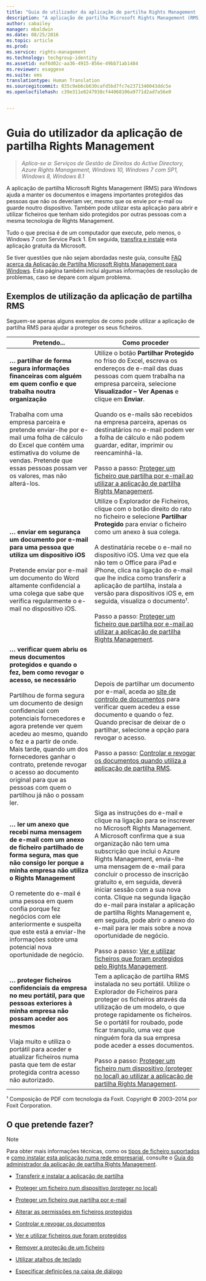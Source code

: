 ```yaml
---
title: "Guia do utilizador da aplicação de partilha Rights Management | Azure RMS"
description: "A aplicação de partilha Microsoft Rights Management (RMS) para Windows ajuda a manter os documentos e imagens importantes protegidos das pessoas que não os deveriam ver, mesmo que os envie por e-mail ou guarde noutro dispositivo."
author: cabailey
manager: mbaldwin
ms.date: 08/25/2016
ms.topic: article
ms.prod: 
ms.service: rights-management
ms.technology: techgroup-identity
ms.assetid: eaf6d02c-aa36-4915-856e-49bb71ab1484
ms.reviewer: esaggese
ms.suite: ems
translationtype: Human Translation
ms.sourcegitcommit: 035c9eb6cb630cafd5bd7fc7e2371340043ddc5e
ms.openlocfilehash: c39e311e8247938cf44068106a9771d2ad7a56e0


---
```


# Guia do utilizador da aplicação de partilha Rights Management

>*Aplica-se a: Serviços de Gestão de Direitos do Active Directory, Azure Rights Management, Windows 10, Windows 7 com SP1, Windows 8, Windows 8.1*

A aplicação de partilha Microsoft Rights Management (RMS) para Windows ajuda a manter os documentos e imagens importantes protegidos das pessoas que não os deveriam ver, mesmo que os envie por e-mail ou guarde noutro dispositivo. Também pode utilizar esta aplicação para abrir e utilizar ficheiros que tenham sido protegidos por outras pessoas com a mesma tecnologia de Rights Management.

Tudo o que precisa é de um computador que execute, pelo menos, o Windows 7 com Service Pack 1. Em seguida, [transfira e instale](http://go.microsoft.com/fwlink/?LinkId=303970) esta aplicação gratuita da Microsoft.

Se tiver questões que não sejam abordadas neste guia, consulte [FAQ acerca da Aplicação de Partilha Microsoft Rights Management para Windows](http://go.microsoft.com/fwlink/?LinkId=303971). Esta página também inclui algumas informações de resolução de problemas, caso se depare com algum problema.

## Exemplos de utilização da aplicação de partilha RMS
Seguem-se apenas alguns exemplos de como pode utilizar a aplicação de partilha RMS para ajudar a proteger os seus ficheiros.

|Pretendo...|Como proceder|
|----------------|------------------|
|**… partilhar de forma segura informações financeiras com alguém em quem confio e que trabalha noutra organização**<br /><br />Trabalha com uma empresa parceira e pretende enviar-lhe por e-mail uma folha de cálculo do Excel que contém uma estimativa do volume de vendas. Pretende que essas pessoas possam ver os valores, mas não alterá-los.|Utilize o botão **Partilhar Protegido** no friso do Excel, escreva os endereços de e-mail das duas pessoas com quem trabalha na empresa parceira, selecione **Visualizador – Ver Apenas** e clique em **Enviar**.<br /><br />Quando os e-mails são recebidos na empresa parceira, apenas os destinatários no e-mail podem ver a folha de cálculo e não podem guardar, editar, imprimir ou reencaminhá-la.<br /><br />Passo a passo: [Proteger um ficheiro que partilha por e-mail ao utilizar a aplicação de partilha Rights Management](sharing-app-protect-by-email.md).|
|**… enviar em segurança um documento por e-mail para uma pessoa que utiliza um dispositivo iOS**<br /><br />Pretende enviar por e-mail um documento do Word altamente confidencial a uma colega que sabe que verifica regularmente o e-mail no dispositivo iOS.|Utilize o Explorador de Ficheiros, clique com o botão direito do rato no ficheiro e selecione **Partilhar Protegido** para enviar o ficheiro como um anexo à sua colega.<br /><br />A destinatária recebe o e-mail no dispositivo iOS. Uma vez que ela não tem o Office para iPad e iPhone, clica na ligação do e-mail que lhe indica como transferir a aplicação de partilha, instala a versão para dispositivos iOS e, em seguida, visualiza o documento¹.<br /><br />Passo a passo: [Proteger um ficheiro que partilha por e-mail ao utilizar a aplicação de partilha Rights Management](sharing-app-protect-by-email.md).|
|**… verificar quem abriu os meus documentos protegidos e quando o fez, bem como revogar o acesso, se necessário**<br /><br />Partilhou de forma segura um documento de design confidencial com potenciais fornecedores e agora pretende ver quem acedeu ao mesmo, quando o fez e a partir de onde. Mais tarde, quando um dos fornecedores ganhar o contrato, pretende revogar o acesso ao documento original para que as pessoas com quem o partilhou já não o possam ler.|Depois de partilhar um documento por e-mail, aceda ao [site de controlo de documentos](http://go.microsoft.com/fwlink/?LinkId=529562) para verificar quem acedeu a esse documento e quando o fez. Quando precisar de deixar de o partilhar, selecione a opção para revogar o acesso.<br /><br />Passo a passo: [Controlar e revogar os documentos quando utiliza a aplicação de partilha RMS](sharing-app-track-revoke.md).|
|**… ler um anexo que recebi numa mensagem de e-mail com um anexo de ficheiro partilhado de forma segura, mas que não consigo ler porque a minha empresa não utiliza o Rights Management**<br /><br />O remetente do e-mail é uma pessoa em quem confia porque fez negócios com ele anteriormente e suspeita que este está a enviar-lhe informações sobre uma potencial nova oportunidade de negócio.|Siga as instruções do e-mail e clique na ligação para se inscrever no Microsoft Rights Management. A Microsoft confirma que a sua organização não tem uma subscrição que inclui o Azure Rights Management, envia-lhe uma mensagem de e-mail para concluir o processo de inscrição gratuito e, em seguida, deverá iniciar sessão com a sua nova conta. Clique na segunda ligação do e-mail para instalar a aplicação de partilha Rights Management e, em seguida, pode abrir o anexo do e-mail para ler mais sobre a nova oportunidade de negócio.<br /><br />Passo a passo: [Ver e utilizar ficheiros que foram protegidos pelo Rights Management](sharing-app-view-use-files.md).|
|**… proteger ficheiros confidenciais da empresa no meu portátil, para que pessoas exteriores à minha empresa não possam aceder aos mesmos**<br /><br />Viaja muito e utiliza o portátil para aceder e atualizar ficheiros numa pasta que tem de estar protegida contra acesso não autorizado.|Tem a aplicação de partilha RMS instalada no seu portátil. Utilize o Explorador de Ficheiros para proteger os ficheiros através da utilização de um modelo, o que protege rapidamente os ficheiros. Se o portátil for roubado, pode ficar tranquilo, uma vez que ninguém fora da sua empresa pode aceder a esses documentos.<br /><br />Passo a passo: [Proteger um ficheiro num dispositivo &#40;proteger no local&#41; ao utilizar a aplicação de partilha Rights Management](sharing-app-protect-in-place.md).|
¹ Composição de PDF com tecnologia da Foxit. Copyright © 2003–2014 por Foxit Corporation.

## O que pretende fazer?
> [!NOTE]
> Para obter mais informações técnicas, como os [tipos de ficheiro suportados](sharing-app-admin-guide-technical.md#supported-file-types-and-file-name-extensions) e [como instalar esta aplicação numa rede empresarial](sharing-app-admin-guide.md#automatic-deployment-for-the-microsoft-rights-management-sharing-application), consulte o [Guia do administrador da aplicação de partilha Rights Management](sharing-app-admin-guide.md).

- [Transferir e instalar a aplicação de partilha](install-sharing-app.md)

- [Proteger um ficheiro num dispositivo (proteger no local)](sharing-app-protect-in-place.md)

- [Proteger um ficheiro que partilha por e-mail](sharing-app-protect-by-email.md)

- [Alterar as permissões em ficheiros protegidos](sharing-app-reprotect-files.md)

- [Controlar e revogar os documentos](sharing-app-track-revoke.md)

- [Ver e utilizar ficheiros que foram protegidos](sharing-app-view-use-files.md)

- [Remover a proteção de um ficheiro](sharing-app-remove-protection.md)

- [Utilizar atalhos de teclado](sharing-app-keyboard-shortcuts.md)

- [Especificar definições na caixa de diálogo](sharing-app-dialog-box.md)






<!--HONumber=Aug16_HO4-->


